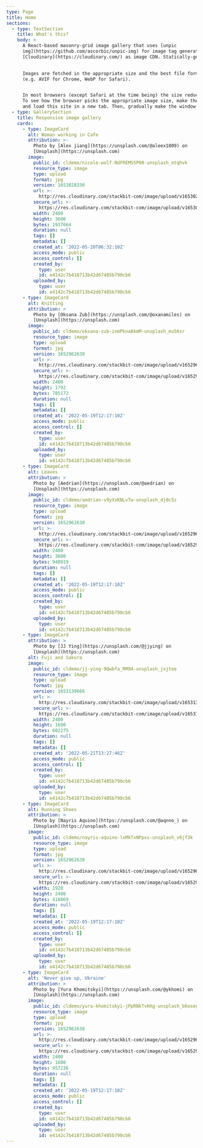 ```yaml
---
type: Page
title: Home
sections:
  - type: TextSection
    title: What's this?
    body: >
      A React-based masonry-grid image gallery that uses [unpic
      img](https://github.com/ascorbic/unpic-img) for image tag generation and
      [Cloudinary](https://cloudinary.com/) as image CDN. Statically-generated with [Next.js](https://nextjs.org/) and *visually editable* via [Stackbit.](https://www.stackbit.com/)
      

      Images are fetched in the appropriate size and the best file format for your browser
      (e.g. AVIF for Chrome, WebP for Safari).


      In most browsers (except Safari at the time being) the size reduction is overlaid on each image. 
      To see how the browser picks the appropriate image size, make the browser window narrow
      and load this site in a new tab. Then, gradually make the window wider.
  - type: GallerySection
    title: Responsive image gallery
    cards:
      - type: ImageCard
        alt: Woman working in Cafe
        attribution: >-
          Photo by [Alex jiang](https://unsplash.com/@aleex1809) on
          [Unsplash](https://unsplash.com)
        image:
          public_id: cldemo/nicole-wolf-NdFREMS5P08-unsplash_etqhvk
          resource_type: image
          type: upload
          format: jpg
          version: 1653028330
          url: >-
            http://res.cloudinary.com/stackbit-com/image/upload/v1653028330/cldemo/nicole-wolf-NdFREMS5P08-unsplash_etqhvk.jpg
          secure_url: >-
            https://res.cloudinary.com/stackbit-com/image/upload/v1653028330/cldemo/nicole-wolf-NdFREMS5P08-unsplash_etqhvk.jpg
          width: 2400
          height: 3600
          bytes: 1937664
          duration: null
          tags: []
          metadata: []
          created_at: '2022-05-20T06:32:10Z'
          access_mode: public
          access_control: []
          created_by:
            type: user
            id: e4142c7b418713b42d67485b790cb6
          uploaded_by:
            type: user
            id: e4142c7b418713b42d67485b790cb6
      - type: ImageCard
        alt: Knitting
        attribution: >
          Photo by [Oksana Zub](https://unsplash.com/@oxanamiles) on
          [Unsplash](https://unsplash.com)
        image:
          public_id: cldemo/oksana-zub-inmPkna6kmM-unsplash_mu56sr
          resource_type: image
          type: upload
          format: jpg
          version: 1652962630
          url: >-
            http://res.cloudinary.com/stackbit-com/image/upload/v1652962630/cldemo/oksana-zub-inmPkna6kmM-unsplash_mu56sr.jpg
          secure_url: >-
            https://res.cloudinary.com/stackbit-com/image/upload/v1652962630/cldemo/oksana-zub-inmPkna6kmM-unsplash_mu56sr.jpg
          width: 2400
          height: 1792
          bytes: 785172
          duration: null
          tags: []
          metadata: []
          created_at: '2022-05-19T12:17:10Z'
          access_mode: public
          access_control: []
          created_by:
            type: user
            id: e4142c7b418713b42d67485b790cb6
          uploaded_by:
            type: user
            id: e4142c7b418713b42d67485b790cb6
      - type: ImageCard
        alt: Leaves
        attribution: >
          Photo by [Aedrian](https://unsplash.com/@aedrian) on
          [Unsplash](https://unsplash.com)
        image:
          public_id: cldemo/aedrian-v9yXxKNLvTw-unsplash_dj0c5z
          resource_type: image
          type: upload
          format: jpg
          version: 1652962630
          url: >-
            http://res.cloudinary.com/stackbit-com/image/upload/v1652962630/cldemo/aedrian-v9yXxKNLvTw-unsplash_dj0c5z.jpg
          secure_url: >-
            https://res.cloudinary.com/stackbit-com/image/upload/v1652962630/cldemo/aedrian-v9yXxKNLvTw-unsplash_dj0c5z.jpg
          width: 2400
          height: 3600
          bytes: 948919
          duration: null
          tags: []
          metadata: []
          created_at: '2022-05-19T12:17:10Z'
          access_mode: public
          access_control: []
          created_by:
            type: user
            id: e4142c7b418713b42d67485b790cb6
          uploaded_by:
            type: user
            id: e4142c7b418713b42d67485b790cb6
      - type: ImageCard
        attribution: >
          Photo by [JJ Ying](https://unsplash.com/@jjying) on
          [Unsplash](https://unsplash.com)
        alt: Fuji and Sakura
        image:
          public_id: cldemo/jj-ying-9Qwbfa_RM94-unsplash_jxjtoe
          resource_type: image
          type: upload
          format: jpg
          version: 1653139666
          url: >-
            http://res.cloudinary.com/stackbit-com/image/upload/v1653139666/cldemo/jj-ying-9Qwbfa_RM94-unsplash_jxjtoe.jpg
          secure_url: >-
            https://res.cloudinary.com/stackbit-com/image/upload/v1653139666/cldemo/jj-ying-9Qwbfa_RM94-unsplash_jxjtoe.jpg
          width: 2400
          height: 1600
          bytes: 602275
          duration: null
          tags: []
          metadata: []
          created_at: '2022-05-21T13:27:46Z'
          access_mode: public
          access_control: []
          created_by:
            type: user
            id: e4142c7b418713b42d67485b790cb6
          uploaded_by:
            type: user
            id: e4142c7b418713b42d67485b790cb6
      - type: ImageCard
        alt: Running Shoes
        attribution: >
          Photo by [Nayris Aquino](https://unsplash.com/@aqnno_) on
          [Unsplash](https://unsplash.com)
        image:
          public_id: cldemo/nayris-aquino-lxMkTxNPpxs-unsplash_v6jf3k
          resource_type: image
          type: upload
          format: jpg
          version: 1652962630
          url: >-
            http://res.cloudinary.com/stackbit-com/image/upload/v1652962630/cldemo/nayris-aquino-lxMkTxNPpxs-unsplash_v6jf3k.jpg
          secure_url: >-
            https://res.cloudinary.com/stackbit-com/image/upload/v1652962630/cldemo/nayris-aquino-lxMkTxNPpxs-unsplash_v6jf3k.jpg
          width: 1920
          height: 2400
          bytes: 418869
          duration: null
          tags: []
          metadata: []
          created_at: '2022-05-19T12:17:10Z'
          access_mode: public
          access_control: []
          created_by:
            type: user
            id: e4142c7b418713b42d67485b790cb6
          uploaded_by:
            type: user
            id: e4142c7b418713b42d67485b790cb6
      - type: ImageCard
        alt: 'Never give up, Ukraine'
        attribution: >
          Photo by [Yura Khomitskyi](https://unsplash.com/@ykhomi) on
          [Unsplash](https://unsplash.com)
        image:
          public_id: cldemo/yura-khomitskyi-jPpRNkTvHXg-unsplash_b6oseg
          resource_type: image
          type: upload
          format: jpg
          version: 1652962630
          url: >-
            http://res.cloudinary.com/stackbit-com/image/upload/v1652962630/cldemo/yura-khomitskyi-jPpRNkTvHXg-unsplash_b6oseg.jpg
          secure_url: >-
            https://res.cloudinary.com/stackbit-com/image/upload/v1652962630/cldemo/yura-khomitskyi-jPpRNkTvHXg-unsplash_b6oseg.jpg
          width: 2400
          height: 1600
          bytes: 957236
          duration: null
          tags: []
          metadata: []
          created_at: '2022-05-19T12:17:10Z'
          access_mode: public
          access_control: []
          created_by:
            type: user
            id: e4142c7b418713b42d67485b790cb6
          uploaded_by:
            type: user
            id: e4142c7b418713b42d67485b790cb6
---
```

